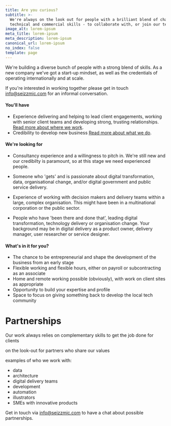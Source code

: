 ```yaml
---
title: Are you curious?
subtitle: >-
  We're always on the look out for people with a brilliant blend of change,
  technical and commercial skills - to collaborate with, or join our team
image_alt: lorem-ipsum
meta_title: lorem-ipsum
meta_description: lorem-ipsum
canonical_url: lorem-ipsum
no_index: false
template: page
---
```

We're building a diverse bunch of people with a strong blend of skills. As a new company we've got a start-up mindset, as well as the credentials of operating internationally and at scale.  

If you're interested in working together please get in touch [info@seizzmic.com](mailto:info@seizzmic.com) for an informal conversation.

#### You'll have

- Experience delivering and helping to lead client engagements, working with senior client teams and developing strong, trusting relationships. [Read more about where we work](/where-we-work).
- Credibility to develop new business [Read more about what we do](/what-we-do).

#### We're looking for

- Consultancy experience and a willingness to pitch in. We're still new and our credibilty is paramount, so at this stage we need experienced people.

- Someone who 'gets' and is passionate about digital transformation, data, organisational change, and/or digital government and public service delivery.

- Experience of working with decision makers and delivery teams within a large, complex organisation. This might have been in a multinational corporation or the public sector.

-  People who have 'been there and done that', leading digital transformation, technology delivery or organisation change. Your background may be in digital delivery as a product owner, delivery manager, user researcher or service designer.

#### What's in it for you?

- The chance to be entrepreneurial and shape the development of the business from an early stage
- Flexible working and flexible hours, either on payroll or subcontracting as an associate
- Home and remote working possible (obviously), with work on client sites as appropriate
- Opportunity to build your expertise and profile
- Space to focus on giving something back to develop the local tech community

# Partnerships

Our work always relies on complementary skills to get the job done for clients

on the look-out for partners who share our values

examples of who we work with:
- data
- architecture
- digital delivery teams
- development
- automation
- illustrators
- SMEs with innovative products

Get in touch via [info@seizzmic.com](mailto:info@seizzmic.com) to have a chat about possible partnerships.